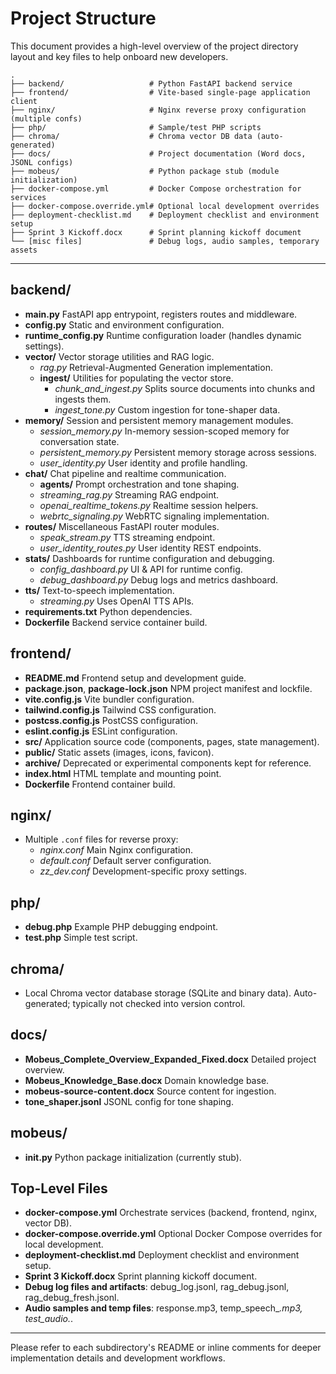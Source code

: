 # Project Structure

This document provides a high-level overview of the project directory layout and key files to help onboard new developers.

```
.
├── backend/                   # Python FastAPI backend service
├── frontend/                  # Vite-based single-page application client
├── nginx/                     # Nginx reverse proxy configuration (multiple confs)
├── php/                       # Sample/test PHP scripts
├── chroma/                    # Chroma vector DB data (auto-generated)
├── docs/                      # Project documentation (Word docs, JSONL configs)
├── mobeus/                    # Python package stub (module initialization)
├── docker-compose.yml         # Docker Compose orchestration for services
├── docker-compose.override.yml# Optional local development overrides
├── deployment-checklist.md    # Deployment checklist and environment setup
├── Sprint 3 Kickoff.docx      # Sprint planning kickoff document
└── [misc files]               # Debug logs, audio samples, temporary assets
```

---

## backend/
- **main.py**             FastAPI app entrypoint, registers routes and middleware.
- **config.py**           Static and environment configuration.
- **runtime_config.py**   Runtime configuration loader (handles dynamic settings).
- **vector/**             Vector storage utilities and RAG logic.
  - *rag.py*              Retrieval-Augmented Generation implementation.
  - **ingest/**           Utilities for populating the vector store.
    - *chunk_and_ingest.py*   Splits source documents into chunks and ingests them.
    - *ingest_tone.py*        Custom ingestion for tone-shaper data.
- **memory/**             Session and persistent memory management modules.
  - *session_memory.py*     In-memory session-scoped memory for conversation state.
  - *persistent_memory.py*  Persistent memory storage across sessions.
  - *user_identity.py*      User identity and profile handling.
- **chat/**               Chat pipeline and realtime communication.
  - **agents/**           Prompt orchestration and tone shaping.
  - *streaming_rag.py*    Streaming RAG endpoint.
  - *openai_realtime_tokens.py*  Realtime session helpers.
  - *webrtc_signaling.py* WebRTC signaling implementation.
- **routes/**             Miscellaneous FastAPI router modules.
  - *speak_stream.py*         TTS streaming endpoint.
  - *user_identity_routes.py* User identity REST endpoints.
- **stats/**              Dashboards for runtime configuration and debugging.
  - *config_dashboard.py* UI & API for runtime config.
  - *debug_dashboard.py*  Debug logs and metrics dashboard.
- **tts/**                Text-to-speech implementation.
  - *streaming.py*          Uses OpenAI TTS APIs.
- **requirements.txt**    Python dependencies.
- **Dockerfile**          Backend service container build.

## frontend/
- **README.md**           Frontend setup and development guide.
- **package.json**, **package-lock.json**  NPM project manifest and lockfile.
- **vite.config.js**      Vite bundler configuration.
- **tailwind.config.js**  Tailwind CSS configuration.
- **postcss.config.js**   PostCSS configuration.
- **eslint.config.js**    ESLint configuration.
- **src/**                Application source code (components, pages, state management).
- **public/**             Static assets (images, icons, favicon).
- **archive/**            Deprecated or experimental components kept for reference.
- **index.html**          HTML template and mounting point.
- **Dockerfile**          Frontend container build.

## nginx/
- Multiple `.conf` files for reverse proxy:
  - *nginx.conf*         Main Nginx configuration.
  - *default.conf*        Default server configuration.
  - *zz_dev.conf*         Development-specific proxy settings.

## php/
- **debug.php**           Example PHP debugging endpoint.
- **test.php**            Simple test script.

## chroma/
- Local Chroma vector database storage (SQLite and binary data). Auto-generated;
  typically not checked into version control.

## docs/
- **Mobeus_Complete_Overview_Expanded_Fixed.docx**  Detailed project overview.
- **Mobeus_Knowledge_Base.docx**                   Domain knowledge base.
- **mobeus-source-content.docx**                   Source content for ingestion.
- **tone_shaper.jsonl**                            JSONL config for tone shaping.

## mobeus/
- **__init__.py**         Python package initialization (currently stub).

## Top-Level Files
- **docker-compose.yml**               Orchestrate services (backend, frontend, nginx, vector DB).
- **docker-compose.override.yml**      Optional Docker Compose overrides for local development.
- **deployment-checklist.md**          Deployment checklist and environment setup.
- **Sprint 3 Kickoff.docx**            Sprint planning kickoff document.
- **Debug log files and artifacts**: debug_log.jsonl, rag_debug.jsonl, rag_debug_fresh.jsonl.
- **Audio samples and temp files**: response.mp3, temp_speech_*.mp3, test_audio.*.

---

Please refer to each subdirectory's README or inline comments for deeper implementation details and development workflows.
